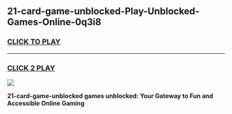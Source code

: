 
## 21-card-game-unblocked-Play-Unblocked-Games-Online-0q3i8
<h3>
<a href="https://premium76.site?title=21-card-game-unblocked&ref=24A">CLICK TO PLAY</a></h3>
<hr>

<h3>
<a href="https://premium76.site?title=21-card-game-unblocked&ref=24A">CLICK 2 PLAY</a>
  
</h3>

<a href="https://premium76.site?title=21-card-game-unblocked&ref=24A"><img src="https://clearcache.store/games.png"></a>


**21-card-game-unblocked games unblocked: Your Gateway to Fun and Accessible Online Gaming**
